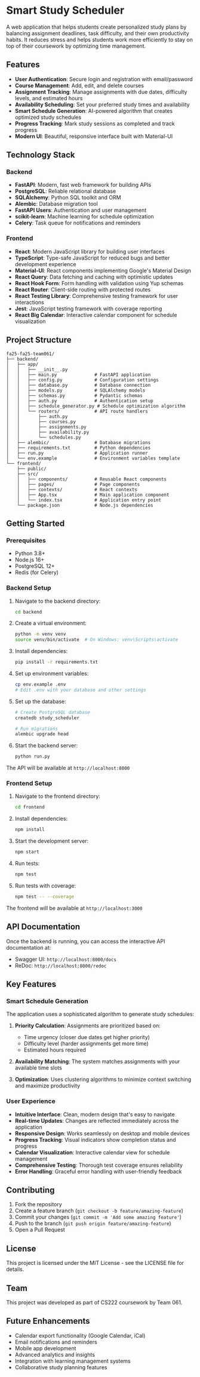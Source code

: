 # Smart Study Scheduler

A web application that helps students create personalized study plans by balancing assignment deadlines, task difficulty, and their own productivity habits. It reduces stress and helps students work more efficiently to stay on top of their coursework by optimizing time management.

## Features

- **User Authentication**: Secure login and registration with email/password
- **Course Management**: Add, edit, and delete courses
- **Assignment Tracking**: Manage assignments with due dates, difficulty levels, and estimated hours
- **Availability Scheduling**: Set your preferred study times and availability
- **Smart Schedule Generation**: AI-powered algorithm that creates optimized study schedules
- **Progress Tracking**: Mark study sessions as completed and track progress
- **Modern UI**: Beautiful, responsive interface built with Material-UI

## Technology Stack

### Backend
- **FastAPI**: Modern, fast web framework for building APIs
- **PostgreSQL**: Reliable relational database
- **SQLAlchemy**: Python SQL toolkit and ORM
- **Alembic**: Database migration tool
- **FastAPI Users**: Authentication and user management
- **scikit-learn**: Machine learning for schedule optimization
- **Celery**: Task queue for notifications and reminders

### Frontend
- **React**: Modern JavaScript library for building user interfaces
- **TypeScript**: Type-safe JavaScript for reduced bugs and better development experience
- **Material-UI**: React components implementing Google's Material Design
- **React Query**: Data fetching and caching with optimistic updates
- **React Hook Form**: Form handling with validation using Yup schemas
- **React Router**: Client-side routing with protected routes
- **React Testing Library**: Comprehensive testing framework for user interactions
- **Jest**: JavaScript testing framework with coverage reporting
- **React Big Calendar**: Interactive calendar component for schedule visualization

## Project Structure

```
fa25-fa25-team061/
├── backend/
│   ├── app/
│   │   ├── __init__.py
│   │   ├── main.py              # FastAPI application
│   │   ├── config.py            # Configuration settings
│   │   ├── database.py          # Database connection
│   │   ├── models.py            # SQLAlchemy models
│   │   ├── schemas.py           # Pydantic schemas
│   │   ├── auth.py              # Authentication setup
│   │   ├── schedule_generator.py # Schedule optimization algorithm
│   │   └── routers/             # API route handlers
│   │       ├── auth.py
│   │       ├── courses.py
│   │       ├── assignments.py
│   │       ├── availability.py
│   │       └── schedules.py
│   ├── alembic/                 # Database migrations
│   ├── requirements.txt         # Python dependencies
│   ├── run.py                   # Application runner
│   └── env.example              # Environment variables template
└── frontend/
    ├── public/
    ├── src/
    │   ├── components/          # Reusable React components
    │   ├── pages/               # Page components
    │   ├── contexts/            # React contexts
    │   ├── App.tsx              # Main application component
    │   └── index.tsx            # Application entry point
    └── package.json             # Node.js dependencies
```

## Getting Started

### Prerequisites

- Python 3.8+
- Node.js 16+
- PostgreSQL 12+
- Redis (for Celery)

### Backend Setup

1. Navigate to the backend directory:
   ```bash
   cd backend
   ```

2. Create a virtual environment:
   ```bash
   python -m venv venv
   source venv/bin/activate  # On Windows: venv\Scripts\activate
   ```

3. Install dependencies:
   ```bash
   pip install -r requirements.txt
   ```

4. Set up environment variables:
   ```bash
   cp env.example .env
   # Edit .env with your database and other settings
   ```

5. Set up the database:
   ```bash
   # Create PostgreSQL database
   createdb study_scheduler
   
   # Run migrations
   alembic upgrade head
   ```

6. Start the backend server:
   ```bash
   python run.py
   ```

The API will be available at `http://localhost:8000`

### Frontend Setup

1. Navigate to the frontend directory:
   ```bash
   cd frontend
   ```

2. Install dependencies:
   ```bash
   npm install
   ```

3. Start the development server:
   ```bash
   npm start
   ```

4. Run tests:
   ```bash
   npm test
   ```

5. Run tests with coverage:
   ```bash
   npm test -- --coverage
   ```

The frontend will be available at `http://localhost:3000`

## API Documentation

Once the backend is running, you can access the interactive API documentation at:
- Swagger UI: `http://localhost:8000/docs`
- ReDoc: `http://localhost:8000/redoc`

## Key Features

### Smart Schedule Generation

The application uses a sophisticated algorithm to generate study schedules:

1. **Priority Calculation**: Assignments are prioritized based on:
   - Time urgency (closer due dates get higher priority)
   - Difficulty level (harder assignments get more time)
   - Estimated hours required

2. **Availability Matching**: The system matches assignments with your available time slots

3. **Optimization**: Uses clustering algorithms to minimize context switching and maximize productivity

### User Experience

- **Intuitive Interface**: Clean, modern design that's easy to navigate
- **Real-time Updates**: Changes are reflected immediately across the application
- **Responsive Design**: Works seamlessly on desktop and mobile devices
- **Progress Tracking**: Visual indicators show completion status and progress
- **Calendar Visualization**: Interactive calendar view for schedule management
- **Comprehensive Testing**: Thorough test coverage ensures reliability
- **Error Handling**: Graceful error handling with user-friendly feedback

## Contributing

1. Fork the repository
2. Create a feature branch (`git checkout -b feature/amazing-feature`)
3. Commit your changes (`git commit -m 'Add some amazing feature'`)
4. Push to the branch (`git push origin feature/amazing-feature`)
5. Open a Pull Request

## License

This project is licensed under the MIT License - see the LICENSE file for details.

## Team

This project was developed as part of CS222 coursework by Team 061.

## Future Enhancements

- Calendar export functionality (Google Calendar, iCal)
- Email notifications and reminders
- Mobile app development
- Advanced analytics and insights
- Integration with learning management systems
- Collaborative study planning features